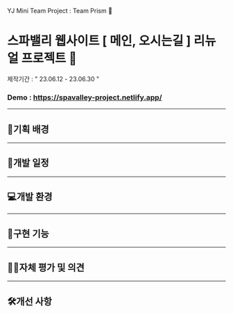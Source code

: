  YJ Mini Team Project : Team Prism 🌈

# 스파밸리 웹사이트 [ 메인, 오시는길 ] 리뉴얼 프로젝트 🦺 <br>
제작기간 : " 23.06.12 - 23.06.30 " <br>

### Demo : https://spavalley-project.netlify.app/

***

## 🧾기획 배경 

***

## 📅개발 일정 

***

## 💻개발 환경

***

## 📲구현 기능

***

## 👨‍💻자체 평가 및 의견

***

## 🛠️개선 사항
